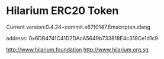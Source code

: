 # Hilarium ERC20 Token
Current version:0.4.24+commit.e67f0147.Emscripten.clang

address: 0x6DB4741C41D2DAcA5649b733818E4c318Ce1d1c9  

http://www.hilarium.foundation
http://www.hilarium.org.sg
